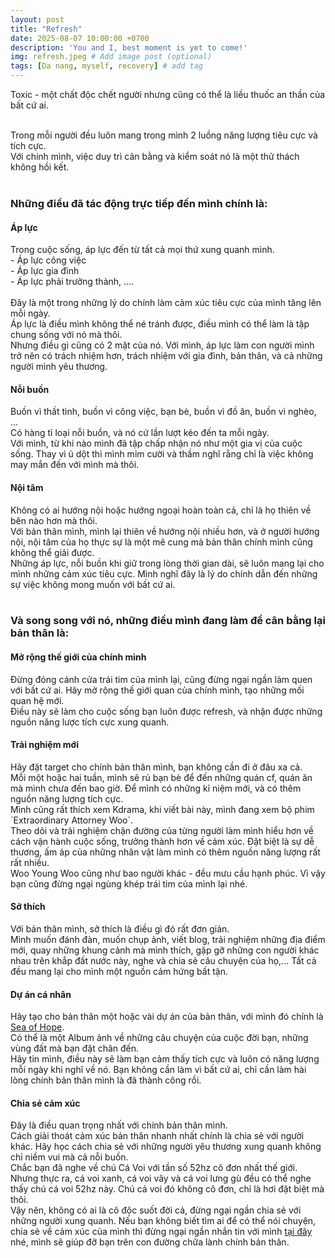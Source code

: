 ```yaml
---
layout: post
title: "Refresh"
date: 2025-08-07 10:00:00 +0700
description: 'You and I, best moment is yet to come!'
img: refresh.jpeg # Add image post (optional)
tags: [Da nang, myself, recovery] # add tag
---
```

Toxic - một chất độc chết người nhưng cũng có thể là liều thuốc an thần của bất cứ ai.
<br>
<br>

Trong mỗi người đều luôn mang trong mình 2 luồng năng lượng tiêu cực và tích cực.
<br>
Với chính mình, việc duy trì cân bằng và kiểm soát nó là một thử thách không hồi kết.
<br>
<br>
<h3>Những điều đã tác động trực tiếp đến mình chính là:</h3>
<h4>Áp lực</h4>
Trong cuộc sống, áp lực đến từ tất cả mọi thứ xung quanh mình.
<br>
	- Áp lực công việc
<br>
	- Áp lực gia đình
<br>
	- Áp lực phải trưởng thành, ....
<br>
<br>
Đây là một trong những lý do chính làm cảm xúc tiêu cực của mình tăng lên mỗi ngày.
<br>
Áp lực là điều mình không thể né tránh được, điều mình có thể làm là tập chung sống với nó mà thôi.
<br>
Nhưng điều gì cũng có 2 mặt của nó. Với mình, áp lực làm con người mình trở nên có trách nhiệm hơn, trách nhiệm với gia đình, bản thân, và cả những người mình yêu thương.
<br>
<h4>Nỗi buồn</h4>
Buồn vì thất tình, buồn vì công việc, bạn bè, buồn vì đồ ăn, buồn vì nghèo, ...
<br>
Có hàng tỉ loại nỗi buồn, và nó cứ lần lượt kéo đến ta mỗi ngày.
<br>
Với mình, từ khi nào mình đã tập chấp nhận nó như một gia vị của cuộc sống. Thay vì ủ dột thì mình mỉm cười và thầm nghĩ rằng chỉ là việc không may mắn đến với mình mà thôi.
<br>
<h4>Nội tâm</h4>
Không có ai hướng nội hoặc hướng ngoại hoàn toàn cả, chỉ là họ thiên về bên nào hơn mà thôi.
<br>
Với bản thân mình, mình lại thiên về hướng nội nhiều hơn, và ở người hướng nội, nội tâm của họ thực sự là một mê cung mà bản thân chính mình cũng không thể giải được.
<br>
Những áp lực, nỗi buồn khi giữ trong lòng thời gian dài, sẽ luôn mang lại cho mình những cảm xúc tiêu cực. Mình nghĩ đây là lý do chính dẫn đến những sự việc không mong muốn với bất cứ ai.
<br>
<br>
<h3>Và song song với nó, những điều mình đang làm để cân bằng lại bản thân là:</h3>
<h4>Mở rộng thế giới của chính mình</h4>

Đừng đóng cánh cửa trái tim của mình lại, cũng đừng ngại ngần làm quen với bất cứ ai. Hãy mở rộng thế giới quan của chính mình, tạo những mối quan hệ mới.
<br>
Điều này sẽ làm cho cuộc sống bạn luôn được refresh, và nhận được những nguồn năng lược tích cực xung quanh.
<h4>Trải nghiệm mới</h4>
Hãy đặt target cho chính bản thân mình, bạn không cần đi ở đâu xa cả.
<br>
Mỗi một hoặc hai tuần, mình sẽ rủ bạn bè để đến những quán cf, quán ăn mà mình chưa đến bao giờ. Để mình có những kỉ niệm mới, và có thêm nguồn năng lượng tích cực.
<br>
Mình cũng rất thích xem Kdrama, khi viết bài này, mình đang xem bộ phim `Extraordinary Attorney Woo`.
<br>
Theo dõi và trải nghiệm chặn đường của từng người làm mình hiểu hơn về cách vận hành cuộc sống, trưởng thành hơn về cảm xúc. Đặt biệt là sự dễ thương, ấm áp của những nhân vật làm mình có thêm nguồn năng lượng rất rất nhiều.
<br>
Woo Young Woo cũng như bao người khác - đều mưu cầu hạnh phúc. Vì vậy bạn cũng đừng ngại ngùng khép trái tim của mình lại nhé.
<h4>Sở thích</h4>
Với bản thân mình, sở thích là điều gì đó rất đơn giản.
<br>
Mình muốn đánh đàn, muốn chụp ảnh, viết blog, trải nghiệm những địa điểm mới, quay những khung cảnh mà mình thích, gặp gỡ những con người khác nhau trên khắp đất nước này, nghe và chia sẻ câu chuyện của họ,... Tất cả đều mang lại cho mình một nguồn cảm hứng bất tận.
<h4>Dự án cá nhân</h4>
Hãy tạo cho bản thân một hoặc vài dự án của bản thân, với mình đó chính là <a href="https://bit.ly/3Q0U9s5" target="_blank">Sea of Hope</a>.
<br>
Có thể là một Album ảnh về những câu chuyện của cuộc đời bạn, những vùng đất mà bạn đặt chân đến.
<br>
Hãy tin mình, điều này sẽ làm bạn cảm thấy tích cực và luôn có năng lượng mỗi ngày khi nghĩ về nó. Bạn không cần làm vì bất cứ ai, chỉ cần làm hài lòng chính bản thân mình là đã thành công rồi.
<h4>Chia sẻ cảm xúc</h4>
Đây là điều quan trọng nhất với chính bản thân mình.
<br>
Cách giải thoát cảm xúc bản thân nhanh nhất chính là chia sẻ với người khác. Hãy học cách chia sẻ với những người yêu thương xung quanh không chỉ niềm vui mà cả nỗi buồn.
<br>
Chắc bạn đã nghe về chú Cá Voi với tần số 52hz cô đơn nhất thế giới. Nhưng thực ra, cá voi xanh, cá voi vây và cá voi lưng gù đều có thể nghe thấy chú cá voi 52hz này.  Chú cá voi đó không cô đơn, chỉ là hơi đặt biệt mà thôi.
<br>
Vậy nên, không có ai là cô độc suốt đời cả, đừng ngại ngần chia sẻ với những người xung quanh. Nếu bạn không biết tìm ai để có thể nói chuyện, chia sẻ về cảm xúc của mình thì đừng ngại ngần nhắn tin với mình <a href="https://bit.ly/3bAyrfw" target="_blank">tại đây</a> nhé, mình sẽ giúp đỡ bạn trên con đường chữa lành chính bản thân.
